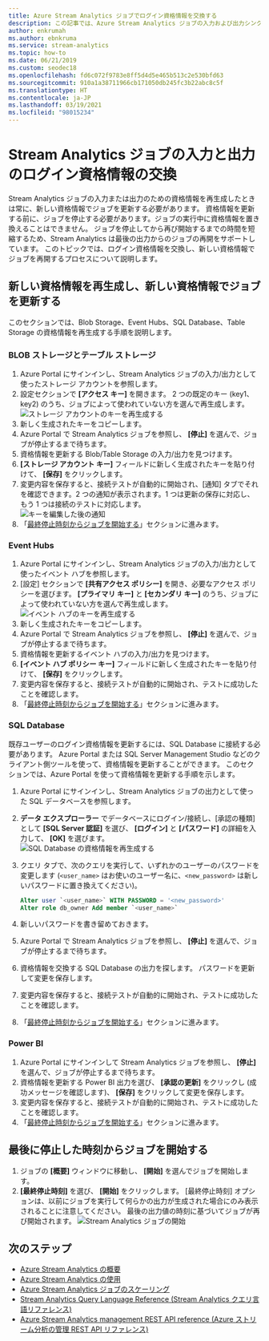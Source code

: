 ```yaml
---
title: Azure Stream Analytics ジョブでログイン資格情報を交換する
description: この記事では、Azure Stream Analytics ジョブの入力および出力シンクの資格情報を更新する方法について説明します。
author: enkrumah
ms.author: ebnkruma
ms.service: stream-analytics
ms.topic: how-to
ms.date: 06/21/2019
ms.custom: seodec18
ms.openlocfilehash: fd6c072f9783e8ff5d4d5e465b513c2e530bfd63
ms.sourcegitcommit: 910a1a38711966cb171050db245fc3b22abc8c5f
ms.translationtype: HT
ms.contentlocale: ja-JP
ms.lasthandoff: 03/19/2021
ms.locfileid: "98015234"
---
```

# <a name="rotate-login-credentials-for-inputs-and-outputs-of-a-stream-analytics-job"></a>Stream Analytics ジョブの入力と出力のログイン資格情報の交換

Stream Analytics ジョブの入力または出力のための資格情報を再生成したときは常に、新しい資格情報でジョブを更新する必要があります。 資格情報を更新する前に、ジョブを停止する必要があります。ジョブの実行中に資格情報を置き換えることはできません。 ジョブを停止してから再び開始するまでの時間を短縮するため、Stream Analytics は最後の出力からのジョブの再開をサポートしています。 このトピックでは、ログイン資格情報を交換し、新しい資格情報でジョブを再開するプロセスについて説明します。

## <a name="regenerate-new-credentials-and-update-your-job-with-the-new-credentials"></a>新しい資格情報を再生成し、新しい資格情報でジョブを更新する 

このセクションでは、Blob Storage、Event Hubs、SQL Database、Table Storage の資格情報を再生成する手順を説明します。 

### <a name="blob-storagetable-storage"></a>BLOB ストレージとテーブル ストレージ
1. Azure Portal にサインインし、Stream Analytics ジョブの入力/出力として使ったストレージ アカウントを参照します。    
2. 設定セクションで **[アクセス キー]** を開きます。 2 つの既定のキー (key1、key2) のうち、ジョブによって使われていない方を選んで再生成します。  
   ![ストレージ アカウントのキーを再生成する](media/stream-analytics-login-credentials-inputs-outputs/regenerate-storage-keys.png)
3. 新しく生成されたキーをコピーします。    
4. Azure Portal で Stream Analytics ジョブを参照し、 **[停止]** を選んで、ジョブが停止するまで待ちます。    
5. 資格情報を更新する Blob/Table Storage の入力/出力を見つけます。    
6. **[ストレージ アカウント キー]** フィールドに新しく生成されたキーを貼り付けて、 **[保存]** をクリックします。    
7. 変更内容を保存すると、接続テストが自動的に開始され、[通知] タブでそれを確認できます。2 つの通知が表示されます。1 つは更新の保存に対応し、もう 1 つは接続のテストに対応します。  
   ![キーを編集した後の通知](media/stream-analytics-login-credentials-inputs-outputs/edited-key-notifications.png)
8. 「[最終停止時刻からジョブを開始する](#start-your-job-from-the-last-stopped-time)」セクションに進みます。

### <a name="event-hubs"></a>Event Hubs

1. Azure Portal にサインインし、Stream Analytics ジョブの入力/出力として使ったイベント ハブを参照します。    
2. [設定] セクションで **[共有アクセス ポリシー]** を開き、必要なアクセス ポリシーを選びます。 **[プライマリ キー]** と **[セカンダリ キー]** のうち、ジョブによって使われていない方を選んで再生成します。  
   ![イベント ハブのキーを再生成する](media/stream-analytics-login-credentials-inputs-outputs/regenerate-event-hub-keys.png)
3. 新しく生成されたキーをコピーします。    
4. Azure Portal で Stream Analytics ジョブを参照し、 **[停止]** を選んで、ジョブが停止するまで待ちます。    
5. 資格情報を更新するイベント ハブの入力/出力を見つけます。    
6. **[イベント ハブ ポリシー キー]** フィールドに新しく生成されたキーを貼り付けて、 **[保存]** をクリックします。    
7. 変更内容を保存すると、接続テストが自動的に開始され、テストに成功したことを確認します。    
8. 「[最終停止時刻からジョブを開始する](#start-your-job-from-the-last-stopped-time)」セクションに進みます。

### <a name="sql-database"></a>SQL Database

既存ユーザーのログイン資格情報を更新するには、SQL Database に接続する必要があります。 Azure Portal または SQL Server Management Studio などのクライアント側ツールを使って、資格情報を更新することができます。 このセクションでは、Azure Portal を使って資格情報を更新する手順を示します。

1. Azure Portal にサインインし、Stream Analytics ジョブの出力として使った SQL データベースを参照します。    
2. **データ エクスプローラー** でデータベースにログイン/接続し、[承認の種類] として **[SQL Server 認証]** を選び、 **[ログイン]** と **[パスワード]** の詳細を入力して、 **[OK]** を選びます。  
   ![SQL Database の資格情報を再生成する](media/stream-analytics-login-credentials-inputs-outputs/regenerate-sql-credentials.png)

3. クエリ タブで、次のクエリを実行して、いずれかのユーザーのパスワードを変更します (`<user_name>` はお使いのユーザー名に、`<new_password>` は新しいパスワードに置き換えてください)。  

   ```SQL
   Alter user `<user_name>` WITH PASSWORD = '<new_password>'
   Alter role db_owner Add member `<user_name>`
   ```

4. 新しいパスワードを書き留めておきます。    
5. Azure Portal で Stream Analytics ジョブを参照し、 **[停止]** を選んで、ジョブが停止するまで待ちます。    
6. 資格情報を交換する SQL Database の出力を探します。 パスワードを更新して変更を保存します。    
7. 変更内容を保存すると、接続テストが自動的に開始され、テストに成功したことを確認します。    
8. 「[最終停止時刻からジョブを開始する](#start-your-job-from-the-last-stopped-time)」セクションに進みます。

### <a name="power-bi"></a>Power BI
1. Azure Portal にサインインして Stream Analytics ジョブを参照し、 **[停止]** を選んで、ジョブが停止するまで待ちます。    
2. 資格情報を更新する Power BI 出力を選び、 **[承認の更新]** をクリックし (成功メッセージを確認します)、 **[保存]** をクリックして変更を保存します。    
3. 変更内容を保存すると、接続テストが自動的に開始され、テストに成功したことを確認します。    
4. 「[最終停止時刻からジョブを開始する](#start-your-job-from-the-last-stopped-time)」セクションに進みます。

## <a name="start-your-job-from-the-last-stopped-time"></a>最後に停止した時刻からジョブを開始する

1. ジョブの **[概要]** ウィンドウに移動し、 **[開始]** を選んでジョブを開始します。    
2. **[最終停止時刻]** を選び、 **[開始]** をクリックします。 [最終停止時刻] オプションは、以前にジョブを実行して何らかの出力が生成された場合にのみ表示されることに注意してください。 最後の出力値の時刻に基づいてジョブが再び開始されます。
   ![Stream Analytics ジョブの開始](media/stream-analytics-login-credentials-inputs-outputs/start-stream-analytics-job.png)

## <a name="next-steps"></a>次のステップ
* [Azure Stream Analytics の概要](stream-analytics-introduction.md)
* [Azure Stream Analytics の使用](stream-analytics-real-time-fraud-detection.md)
* [Azure Stream Analytics ジョブのスケーリング](stream-analytics-scale-jobs.md)
* [Stream Analytics Query Language Reference (Stream Analytics クエリ言語リファレンス)](/stream-analytics-query/stream-analytics-query-language-reference)
* [Azure Stream Analytics management REST API reference (Azure ストリーム分析の管理 REST API リファレンス)](/rest/api/streamanalytics/)